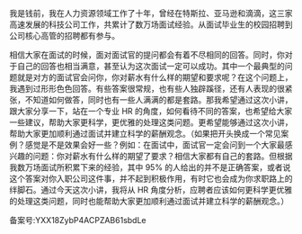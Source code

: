 我是钱前，我在人力资源领域工作了十年，曾经在特斯拉、亚马逊和滴滴，这三家高速发展的科技公司工作，共累计了数万场面试经验。从面试毕业生的校园招聘到公司核心高管的招聘都有参与。

相信大家在面试的时候，面对面试官的提问都会有着不尽相同的回答。同时，你对于自己的回答也相当满意，甚至认为这次面试一定可以成功。其中一个最典型的问题就是对方的面试官会问你，你对薪水有什么样的期望和要求呢？在这个问题上，我遇到过形形色色回答。有些答案很常规，也有些人独辟蹊径，还有人表现的很紧张，不知道如何做答，同时也有一些人满满的都是套路。那我希望通过这次小讲，跟大家分享一下，站在一个专业 HR 的角度，如何看待不同的答案，也希望给大家一些建议，帮助大家更科学，更优雅的处理这类问题。更希望能够通过这次小讲，帮助大家更加顺利通过面试并建立科学的薪酬观念。（如果把开头换成一个常见案例？感觉是不是效果会好一些？例如：在面试中，面试官一定会问到一个大家最感兴趣的问题：你对薪水有什么样的期望了要求？相信大家都有自己的套路。但根据我数万场面试所积累下来的经验，其中 95\% 的人给出的并不是正确答案，或者说这个答案对你入职公司这件事，并不起到积极作用，有时它也会成为你求职路上的绊脚石。通过今天这次小讲，我将从 HR 角度分析，应聘者应该如何更科学更优雅的处理这类问题，同时也能帮助大家更加顺利通过面试并建立科学的薪酬观念。）

备案号:YXX18ZybP4ACPZAB61sbdLe